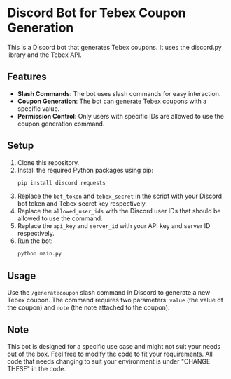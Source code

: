 # Discord Bot for Tebex Coupon Generation

This is a Discord bot that generates Tebex coupons. It uses the discord.py library and the Tebex API.

## Features

- **Slash Commands**: The bot uses slash commands for easy interaction.
- **Coupon Generation**: The bot can generate Tebex coupons with a specific value.
- **Permission Control**: Only users with specific IDs are allowed to use the coupon generation command.

## Setup

1. Clone this repository.
2. Install the required Python packages using pip:
    ```bash
    pip install discord requests
    ```
3. Replace the `bot_token` and `tebex_secret` in the script with your Discord bot token and Tebex secret key respectively.
4. Replace the `allowed_user_ids` with the Discord user IDs that should be allowed to use the command.
5. Replace the `api_key` and `server_id` with your API key and server ID respectively.
6. Run the bot:
    ```bash
    python main.py
    ```

## Usage

Use the `/generatecoupon` slash command in Discord to generate a new Tebex coupon. The command requires two parameters: `value` (the value of the coupon) and `note` (the note attached to the coupon).

## Note

This bot is designed for a specific use case and might not suit your needs out of the box. Feel free to modify the code to fit your requirements.
All code that needs changing to suit your environment is under "CHANGE THESE" in the code.

